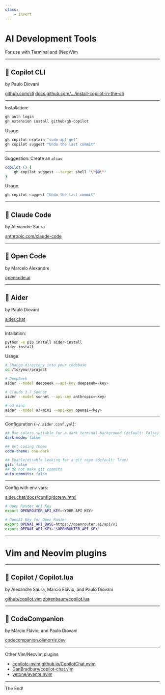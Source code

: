 ```yaml
---
class:
    - invert
---
```


# AI Development Tools

For use with Terminal and (Neo)Vim

---

## 🤖 Copilot CLI

by Paulo Diovani


[github.com/cli](https://github.com/cli/cli#installation)
[docs.github.com/.../install-copilot-in-the-cli](https://docs.github.com/en/copilot/how-tos/set-up/install-copilot-in-the-cli)

---

Installation:

```bash
gh auth login
gh extension install github/gh-copilot
```

Usage:

```bash
gh copilot explain "sudo apt-get"
gh copilot suggest "Undo the last commit"
```

---

Suggestion: Create an `alias`

```bash
copilot () {
    gh copilot suggest --target shell "\"$@\""
}
```

Usage:

```bash
gh copilot suggest "Undo the last commit"
```

---

## 🤖 Claude Code

by Alexandre Saura

[anthropic.com/claude-code](https://www.anthropic.com/claude-code)

---

## 🤖 Open Code

by Marcelo Alexandre

[opencode.ai](https://opencode.ai/)

---

## 🤖 Aider

by Paulo Diovani

[aider.chat](https://aider.chat/)

---

Intallation:

```bash
python -m pip install aider-install
aider-install
```

Usage:

```bash
# Change directory into your codebase
cd /to/your/project

# DeepSeek
aider --model deepseek --api-key deepseek=<key>

# Claude 3.7 Sonnet
aider --model sonnet --api-key anthropic=<key>

# o3-mini
aider --model o3-mini --api-key openai=<key>
```

---

Configuration (`~/.aider.conf.yml`):

```yml
## Use colors suitable for a dark terminal background (default: False)
dark-mode: false

## Set coding theme
code-theme: one-dark

## Enable/disable looking for a git repo (default: True)
git: false
## Do not make git commits
auto-commits: false
```

---

Config with env vars:

[aider.chat/docs/config/dotenv.html](https://aider.chat/docs/config/dotenv.html)

```bash
# Open Router API Key
export OPENROUTER_API_KEY=<YOUR API KEY>

# OpenAI Key for Open Router
export OPENAI_API_BASE=https://openrouter.ai/api/v1
export OPENAI_API_KEY="$OPENROUTER_API_KEY"
```

---

# Vim and Neovim plugins

---

## 🤖 Copilot / Copilot.lua

by Alexandre Saura, Márcio Flávio, and Paulo Diovani

[github/copilot.vim](https://github.com/github/copilot.vim)
[zbirenbaum/copilot.lua](https://github.com/zbirenbaum/copilot.lua)

---

## 🤖 CodeCompanion

by Márcio Flávio, and Paulo Diovani

[codecompanion.olimorris.dev](https://codecompanion.olimorris.dev/)

---

Other Vim/Neovim plugins

- [copilotc-nvim.github.io/CopilotChat.nvim](https://copilotc-nvim.github.io/CopilotChat.nvim)
- [DanBradbury/copilot-chat.vim](https://github.com/DanBradbury/copilot-chat.vim)
- [yetone/avante.nvim](https://github.com/yetone/avante.nvim)

---

The End!
